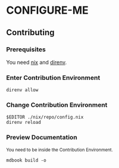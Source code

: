 # CONFIGURE-ME

<!-- Remove when done

## Adatpt this template

See where to change things:

```console
grep -r --include=\*.nix 'CONFIGURE-ME' .
```
-->

## Contributing

### Prerequisites

You need [nix](https://nixos.org/download.html) and [direnv](https://direnv.net/).

### Enter Contribution Environment

```console
direnv allow
```

### Change Contribution Environment

```console
$EDITOR ./nix/repo/config.nix
direnv reload
```

### Preview Documentation

<sub>You need to be inside the Contribution Environment.</sub>

```console
mdbook build -o
```
